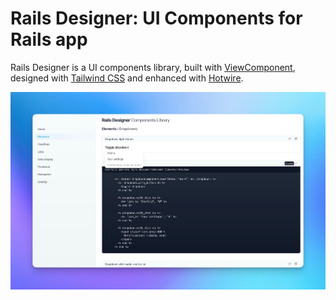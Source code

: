 # Rails Designer: UI Components for Rails app

Rails Designer is a UI components library, built with [ViewComponent](https://github.com/viewcomponent/view_component), designed with [Tailwind CSS](https://github.com/tailwindlabs/tailwindcss) and enhanced with [Hotwire](https://github.com/hotwired).

<img src="https://github.com/rails-designer/.github/blob/main/profile/library-preview.jpg?raw=true" alt="screenshot of the UI Components library in Rails Designer" />
